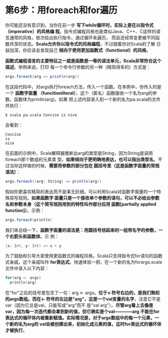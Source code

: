 第6步：用foreach和for遍历
================================================================================
你可能还没有意识到，当你在前一步 **写下while循环时，实际上是在以指令式（imperative）的风格编
程**。指令式编程风格也是类似Java、C++、C这样的语言通常的风格，依次给出执行指令，通过循环来遍历，
而且还经常变更被不同函数共享的状态。**Scala允许你以指令式的风格编程**，不过随着你对Scala的了解
日益加深，你应该会发现自己 **倾向于使用更加函数式（functional）的风格**。

**函数式编程语言的主要特征之一就是函数是一等的语法单元，Scala非常符合这个描述**。举例来说，打印
每一个命令行参数的另一种（精简得多的）方式是：
```scala
args.foreach(arg => println(arg))
```
在这段代码中，对args执行foreach方法，传入一个函数。在本例中，你传入的是一个 **函数字面量
（funcitionliteral）**，这个（匿名）函数接收一个名为arg的参数。函数体为println(arg)。如果
把上述内容录入到一个新的名为pa.scala的文件并执行：
```shell
$ scala pa.scala Concise is nice
```
会看到：
```
Concise
is
nice
```
在前面的示例中，Scala解释器推断出arg的类型是String，因为String是调用foreach那个数组的元素类
型。**如果倾向于更明确地表达，也可以指出类型名**。不过当你这样做的时候，**需要将参数的部分包在
圆括号里（这是函数字面量的常规语法）**：
```scala
args.foreach((arg: String) => println(arg))
```
假如你更喜欢精简的表达而不是事无巨细，可以利用Scala对函数字面量的一个特殊简写规则。**如果函数字
面量只是一个接收单个参数的语句，可以不必给出参数名和参数本身（这个简写规则用到的特性叫作部分应用
函数[partially applied function]）**。示例：
```scala
args.foreach(println)
```
我们来总结一下，**函数字面量的语法是：用圆括号括起来的一组带名字的参数，一个右箭头和函数体**。示
例：
```scala
(x: Int, y: Int) => x + y
```

为了鼓励和引导大家使用更函数式的编程风格，Scala只支持指令式for语句的函数式亲戚，这个亲戚叫作
**for表达式**。快速体验一把，在一个新的名为forargs.scala文件中录入以下内容：
```scala
for(arg <- args)
  println(arg)
```
在“for”之后的括号里包含了一句：arg <- args。**位于<-符号右边的，是我们熟知的args数组。而在<-
符号的左边是"arg"，这是一个val变量的名字**，注意它不是var（因为它总是val，只能写成"arg"而不
是"val arg"）。**尽管arg看上去像是var，因为每一次迭代都会拿到新的值，但它确实是个val————arg
不能在for表达式的循环体内被重新赋值。实际情况是，对于args数组中的每一个元素，一个新的名为arg的
val会被创建出来，初始化成元素的值，这时for表达式的循环体才被执行**。
